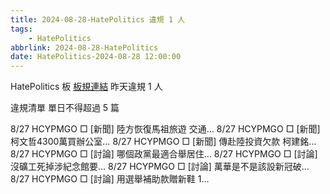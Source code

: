 ```yaml
---
title: 2024-08-28-HatePolitics 違規 1 人
tags:
    - HatePolitics
abbrlink: 2024-08-28-HatePolitics
date: HatePolitics-2024-08-28 12:00:00
---
```

HatePolitics 板 [板規連結](https://www.ptt.cc/bbs/HatePolitics/M.1617115262.A.D60.html)
昨天違規 1 人
<!-- more -->

違規清單
單日不得超過 5 篇

8/27 HCYPMGO □ [新聞] 陸方恢復馬祖旅遊 交通…
8/27 HCYPMGO □ [新聞] 柯文哲4300萬買辦公室…
8/27 HCYPMGO □ [新聞] 傳赴陸投資欠款 柯建銘…
8/27 HCYPMGO □ [討論] 哪個政黨最適合舉居住…
8/27 HCYPMGO □ [討論] 沒礦工死掉涉紀念館要…
8/27 HCYPMGO □ [討論] 萬華是不是該設新冠破…
8/27 HCYPMGO □ [討論] 用選舉補助款贈新鞋  1…